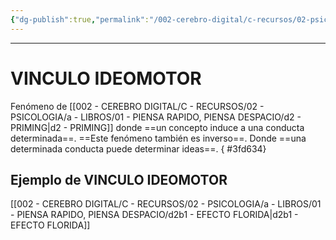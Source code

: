 ```yaml
---
{"dg-publish":true,"permalink":"/002-cerebro-digital/c-recursos/02-psicologia/a-libros/01-piensa-rapido-piensa-despacio/d2b-vinculo-ideomotor/"}
---
```


---
# VINCULO IDEOMOTOR
Fenómeno de [[002 - CEREBRO DIGITAL/C - RECURSOS/02 - PSICOLOGIA/a - LIBROS/01 - PIENSA RAPIDO, PIENSA DESPACIO/d2 - PRIMING\|d2 - PRIMING]] donde ==un concepto induce a una conducta determinada==. ==Este fenómeno también es inverso==. Donde ==una determinada conducta puede determinar ideas==.
{ #3fd634}

## Ejemplo de VINCULO IDEOMOTOR
[[002 - CEREBRO DIGITAL/C - RECURSOS/02 - PSICOLOGIA/a - LIBROS/01 - PIENSA RAPIDO, PIENSA DESPACIO/d2b1 - EFECTO FLORIDA\|d2b1 - EFECTO FLORIDA]]